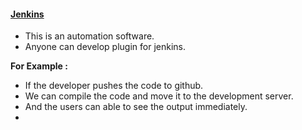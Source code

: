 #### <u>Jenkins</u>

- This is an automation software.
- Anyone can develop plugin for jenkins.

**For Example :**

- If the developer pushes the code to github.
- We can compile the code and move it to the development server.
- And the users can able to see the output immediately.
- 